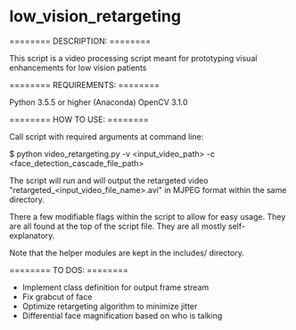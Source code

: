 # low_vision_retargeting

======== DESCRIPTION: ========

This script is a video processing script meant for prototyping visual enhancements for
low vision patients

======== REQUIREMENTS: ========

Python 3.5.5 or higher (Anaconda)
OpenCV 3.1.0

======== HOW TO USE: ========

Call script with required arguments at command line:

$ python video_retargeting.py -v <input_video_path> -c <face_detection_cascade_file_path>

The script will run and will output the retargeted video
"retargeted_<input_video_file_name>.avi" in MJPEG format within the same directory.

There a few modifiable flags within the script to allow for easy usage. They are all 
found at the top of the script file. They are all mostly self-explanatory.

Note that the helper modules are kept in the includes/ directory.

======== TO DOS: ========

- Implement class definition for output frame stream
- Fix grabcut of face
- Optimize retargeting algorithm to minimize jitter
- Differential face magnification based on who is talking
